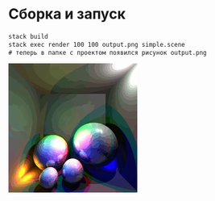 # Сборка и запуск

```
stack build
stack exec render 100 100 output.png simple.scene
# теперь в папке с проектом появился рисунок output.png
```

![](old.png)
